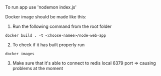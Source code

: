 To run app use 'nodemon index.js'

Docker image should be made like this:

1. Run the following command from the root folder
```shell
docker build . -t <choose-namee>/node-web-app
```
2. To check if it has built properly run
```shell
docker images
```
3. Make sure that it's able to connect to redis local 6379 port => causing problems at the moment